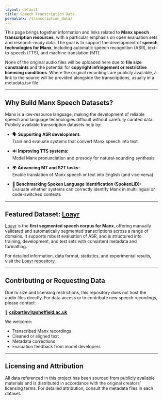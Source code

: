 ```yaml
---
layout: default
title: Speech Transcription Data
permalink: /transcription_data/
---
```


This page brings together information and links related to **Manx speech transcription resources**, with a particular emphasis on open evaluation sets and research-ready data. The goal is to support the development of **speech technologies for Manx**, including automatic speech recognition (ASR), text-to-speech (TTS), and machine translation (MT).

None of the original audio files will be uploaded here due to **file size constraints** and the potential for **copyright infringement or restrictive licensing conditions**. Where the original recordings are publicly available, a link to the source will be provided alongside the transcriptions, usually in a metadata.tsv file.

---

## Why Build Manx Speech Datasets?

Manx is a low-resource language, making the development of reliable speech and language technologies difficult without carefully curated data. Publicly available transcription datasets help by:

- 🗣️ **Supporting ASR development:**  
  Train and evaluate systems that convert Manx speech into text

- 🔊 **Improving TTS systems:**  
  Model Manx pronunciation and prosody for natural-sounding synthesis

- 🌍 **Advancing MT and S2T tasks:**  
  Enable translation of Manx speech or text into English (and vice versa)

- 🧭 **Benchmarking Spoken Language Identification (SpokenLID):**  
  Evaluate whether systems can correctly identify Manx in multilingual or code-switched contexts

---

## Featured Dataset: [Loayr](https://github.com/Manx-forge/loayr)

[Loayr](https://github.com/Manx-forge/loayr) is the **first segmented speech corpus for Manx**, offering manually validated and automatically segmented transcriptions across a range of domains. It supports robust evaluation of ASR, and is structured into training, development, and test sets with consistent metadata and formatting.

For detailed information, data format, statistics, and experimental results, visit the [Loayr repository](https://github.com/Manx-forge/loayr).

---

## Contributing or Requesting Data

Due to size and licensing restrictions, this repository does not host the audio files directly. For data access or to contribute new speech recordings, please contact:

📧 **csjbartley1@sheffield.ac.uk**

We welcome:
- Transcribed Manx recordings
- Cleaned or aligned text
- Metadata corrections
- Evaluation feedback from model developers

---

## Licensing and Attribution

All data referenced in this project has been sourced from publicly available materials and is distributed in accordance with the original creators’ licensing terms. For detailed attribution, consult the metadata files in each dataset.

